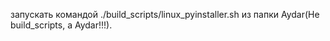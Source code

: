 запускать командой ./build_scripts/linux_pyinstaller.sh из папки Aydar(Не build_scripts, а Aydar!!!).